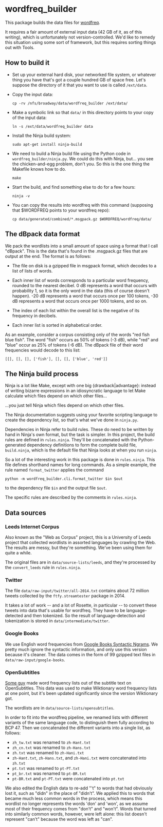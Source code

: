 # wordfreq\_builder

This package builds the data files for [wordfreq](https://github.com/LuminosoInsight/wordfreq).

It requires a fair amount of external input data (42 GB of it, as of this
writing), which is unfortunately not version-controlled. We'd like to remedy
this situation using some sort of framework, but this requires sorting things
out with Tools.

## How to build it

- Set up your external hard disk, your networked file system, or whatever thing
  you have that's got a couple hundred GB of space free. Let's suppose the
  directory of it that you want to use is called `/ext/data`.

- Copy the input data:

      cp -rv /nfs/broadway/data/wordfreq_builder /ext/data/

- Make a symbolic link so that `data/` in this directory points to
  your copy of the input data:

      ln -s /ext/data/wordfreq_builder data

- Install the Ninja build system:

      sudo apt-get install ninja-build

- We need to build a Ninja build file using the Python code in
  `wordfreq_builder/ninja.py`. We could do this with Ninja, but... you see the
  chicken-and-egg problem, don't you. So this is the one thing the Makefile
  knows how to do.

      make

- Start the build, and find something else to do for a few hours:

      ninja -v

- You can copy the results into wordfreq with this command (supposing that
  $WORDFREQ points to your wordfreq repo):

      cp data/generated/combined/*.msgpack.gz $WORDFREQ/wordfreq/data/


## The dBpack data format

We pack the wordlists into a small amount of space using a format that I
call "dBpack". This is the data that's found in the .msgpack.gz files that
are output at the end. The format is as follows:

- The file on disk is a gzipped file in msgpack format, which decodes to a
  list of lists of words.

- Each inner list of words corresponds to a particular word frequency,
  rounded to the nearest decibel. 0 dB represents a word that occurs with
  probability 1, so it is the only word in the data (this of course doesn't
  happen). -20 dB represents a word that occurs once per 100 tokens, -30 dB
  represents a word that occurs once per 1000 tokens, and so on.

- The index of each list within the overall list is the negative of its
  frequency in decibels.

- Each inner list is sorted in alphabetical order.

As an example, consider a corpus consisting only of the words "red fish
blue fish". The word "fish" occurs as 50% of tokens (-3 dB), while "red"
and "blue" occur as 25% of tokens (-6 dB). The dBpack file of their word
frequencies would decode to this list:

    [[], [], [], ['fish'], [], [], ['blue', 'red']]


## The Ninja build process

Ninja is a lot like Make, except with one big {drawback|advantage}: instead of
writing bizarre expressions in an idiosyncratic language to let Make calculate
which files depend on which other files...

...you just tell Ninja which files depend on which other files.

The Ninja documentation suggests using your favorite scripting language to
create the dependency list, so that's what we've done in `ninja.py`.

Dependencies in Ninja refer to build rules. These do need to be written by hand
in Ninja's own format, but the task is simpler. In this project, the build
rules are defined in `rules.ninja`. They'll be concatenated with the
Python-generated dependency definitions to form the complete build file,
`build.ninja`, which is the default file that Ninja looks at when you run
`ninja`.

So a lot of the interesting work in this package is done in `rules.ninja`.
This file defines shorthand names for long commands. As a simple example,
the rule named `format_twitter` applies the command

    python -m wordfreq_builder.cli.format_twitter $in $out

to the dependency file `$in` and the output file `$out`.

The specific rules are described by the comments in `rules.ninja`.

## Data sources

### Leeds Internet Corpus

Also known as the "Web as Corpus" project, this is a University of Leeds
project that collected wordlists in assorted languages by crawling the Web.
The results are messy, but they're something. We've been using them for quite
a while.

The original files are in `data/source-lists/leeds`, and they're processed
by the `convert_leeds` rule in `rules.ninja`.

### Twitter

The file `data/raw-input/twitter/all-2014.txt` contains about 72 million tweets
collected by the `ftfy.streamtester` package in 2014.

It takes a lot of work -- and a lot of Rosette, in particular -- to convert
these tweets into data that's usable for wordfreq. They have to be
language-detected and then tokenized. So the result of language-detection
and tokenization is stored in `data/intermediate/twitter`.

### Google Books

We use English word frequencies from [Google Books Syntactic Ngrams][gbsn].
We pretty much ignore the syntactic information, and only use this version
because it's cleaner. The data comes in the form of 99 gzipped text files in
`data/raw-input/google-books`.

[gbsn]: http://commondatastorage.googleapis.com/books/syntactic-ngrams/index.html

### OpenSubtitles

[Some guy](https://invokeit.wordpress.com/frequency-word-lists/) made word
frequency lists out of the subtitle text on OpenSubtitles. This data was
used to make Wiktionary word frequency lists at one point, but it's been
updated significantly since the version Wiktionary got.

The wordlists are in `data/source-lists/opensubtitles`.

In order to fit into the wordfreq pipeline, we renamed lists with different variants
of the same language code, to distinguish them fully according to BCP 47. Then we
concatenated the different variants into a single list, as follows:

* `zh_tw.txt` was renamed to `zh-Hant.txt`
* `zh_cn.txt` was renamed to `zh-Hans.txt`
* `zh.txt` was renamed to `zh-Hani.txt`
* `zh-Hant.txt`, `zh-Hans.txt`, and `zh-Hani.txt` were concatenated into `zh.txt`
* `pt.txt` was renamed to `pt-PT.txt`
* `pt_br.txt` was renamed to `pt-BR.txt`
* `pt-BR.txt` and `pt-PT.txt` were concatenated into `pt.txt`

We also edited the English data to re-add "'t" to words that had obviously lost
it, such as "didn" in the place of "didn't". We applied this to words that
became much less common words in the process, which means this wordlist no
longer represents the words 'don' and 'won', as we assume most of their
frequency comes from "don't" and "won't". Words that turned into similarly
common words, however, were left alone: this list doesn't represent "can't"
because the word was left as "can".

